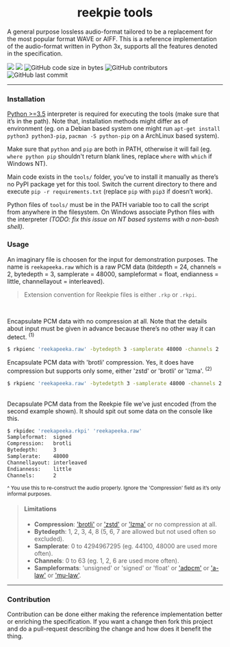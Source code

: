 <h1 align=center>reekpie tools</h1>

A general purpose lossless audio-format tailored to be a replacement for the most popular format WAVE or AIFF.
This is a reference implementation of the audio-format written in Python 3x, supports all the features denoted in the specification.

![](https://img.shields.io/badge/License-WTFPL-blue)
![](https://img.shields.io/badge/Made%20with-Python%203.x-blue)
![GitHub code size in bytes](https://img.shields.io/github/languages/code-size/tryamid/reekpie)
![GitHub contributors](https://img.shields.io/github/contributors/tryamid/reekpie)
![GitHub last commit](https://img.shields.io/github/last-commit/tryamid/reekpie)

---

### Installation
[Python >=3.5][1] interpreter is required for executing the tools (make sure that it’s in the path). Note that, installation methods might differ as of environment (eg. on a Debian based system one might run `apt-get install python3 python3-pip`, `pacman -S python-pip` on a ArchLinux based system).

Make sure that `python` and `pip` are both in PATH, otherwise it will fail (eg. `where python pip` shouldn't return blank lines, replace `where` with `which` if Windows NT).

Main code exists in the `tools/` folder, you’ve to install it manually as there’s no PyPI package yet for this tool. Switch the current directory to there and execute `pip -r requirements.txt` (replace `pip` with `pip3` if doesn’t work).

Python files of `tools/` must be in the PATH variable too to call the script from anywhere in the filesystem. On Windows associate Python files with the interpreter *(TODO: fix this issue on NT based systems with a non-bash shell)*.

### Usage

An imaginary file is choosen for the input for demonstration purposes. The name is `reekapeeka.raw` which is a raw PCM data (bitdepth = 24, channels = 2, bytedepth = 3, samplerate = 48000, sampleformat = float, endianness = little, channellayout = interleaved).

> Extension convention for Reekpie files is either `.rkp` or `.rkpi`.

<br/>

Encapsulate PCM data with no compression at all. Note that the details about input must be given in advance because there’s no other way it can detect. <sup>(1)</sup>
```bash
$ rkpienc 'reekapeeka.raw' -bytedepth 3 -samplerate 48000 -channels 2 'reekapeeka.rkp'
```

Encapsulate PCM data with 'brotli' compression. Yes, it does have compression but supports only some, either 'zstd' or 'brotli' or 'lzma'. <sup>(2)</sup>

```bash
$ rkpienc 'reekapeeka.raw' -bytedetpth 3 -samplerate 48000 -channels 2 -compression brotli 'reekapeeka.rkpi'
```

<br/>
Decapsulate PCM data from the Reekpie file we’ve just encoded (from the second example shown). It should spit out some data on the console like this.

```bash
$ rkpidec 'reekapeeka.rkpi' 'reekapeeka.raw'
Sampleformat:  signed
Compression:   brotli
Bytedepth:     3
Samplerate:    48000
Channellayout: interleaved
Endianness:    little
Channels:      2
```

<sup>^ You use this to re-construct the audio properly. Ignore the 'Compression' field as it’s only informal purposes.</sup>

> #### Limitations
> - **Compression**: ['brotli'][2] or ['zstd'][3] or ['lzma'][4] or no compression at all.
> - **Bytedepth**: 1, 2, 3, 4, 8 (5, 6, 7 are allowed but not used often so excluded).
> - **Samplerate**: 0 to 4294967295 (eg. 44100, 48000 are used more often).
> - **Channels**: 0 to 63 (eg. 1, 2, 6 are used more often).
> - **Sampleformats**: 'unsigned' or 'signed' or 'float' or ['adpcm'][5] or ['a-law'][6] or ['mu-law'][7].
---

### Contribution
Contribution can be done either making the reference implementation better or enriching the specification. If you want a change then fork this project and do a pull-request describing the change and how does it benefit the thing.

[1]: https://www.python.org/downloads/
[2]: https://brotli.org/
[3]: https://facebook.github.io/zstd/
[4]: https://en.wikipedia.org/wiki/Lempel%E2%80%93Ziv%E2%80%93Markov_chain_algorithm
[5]: https://en.wikipedia.org/wiki/Adaptive_differential_pulse-code_modulation
[6]: https://en.wikipedia.org/wiki/A-law_algorithm
[7]: https://en.wikipedia.org/wiki/%CE%9C-law_algorithm
